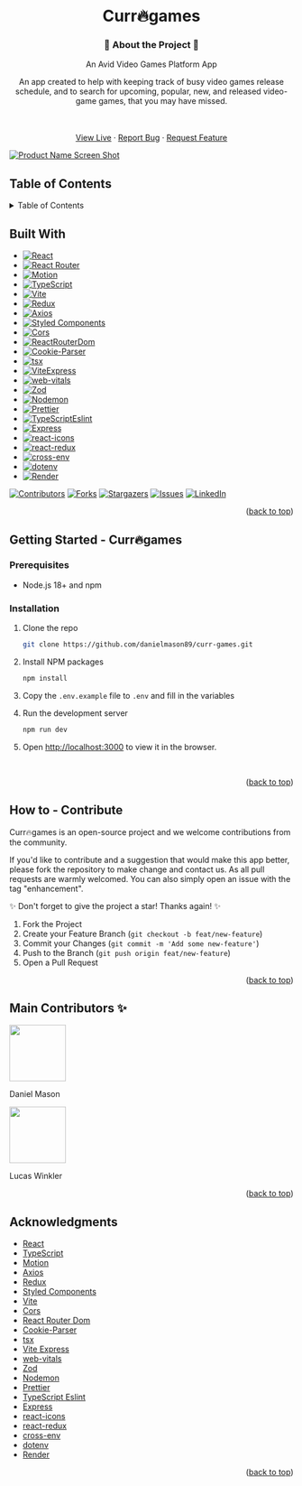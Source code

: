 <!-- Improved compatibility of back to top link: See: https://github.com/othneildrew/Best-README-Template/pull/73 -->

<a id="readme-top"></a>

<!--
*** Thanks for checking out the Best-README-Template. If you have a suggestion
*** that would make this better, please fork the repo and create a pull request
*** or simply open an issue with the tag "enhancement".
*** Don't forget to give the project a star!
*** Thanks again! Now go create something AMAZING! :D
-->

<!-- PROJECT SHIELDS -->
<!--
*** I'm using markdown "reference style" links for readability.
*** Reference links are enclosed in brackets [ ] instead of parentheses ( ).
*** See the bottom of this document for the declaration of the reference variables
*** for contributors-url, forks-url, etc. This is an optional, concise syntax you may use.
*** https://www.markdownguide.org/basic-syntax/#reference-style-links
-->

<br />
<div align="center">

# Curr🔥games

### 🚀 About the Project 🚀

  <div align="center">
    <p>An Avid Video Games Platform App</p>
    <p>An app created to help with keeping track of busy video games release schedule, and to search for upcoming, popular, new, and released video-game games, that you may have missed.  
    </div>
    <br />
    <br />
    <a href="https://curr-games.netlify.app/">View Live</a>
    &middot;
    <a href="https://github.com/danielmason89/curr-games/issues/new?labels=bug&template=bug-report---.md">Report Bug</a>
    &middot;
    <a href="https://github.com/danielmason89/curr-games/issues/new?labels=enhancement&template=feature-request---.md">Request Feature</a>
  </p>
</div>

[![Product Name Screen Shot][product-screenshot]](https://curr-games.netlify.app/)

## Table of Contents

<!-- TABLE OF CONTENTS -->
<details>
  <summary>Table of Contents</summary>
  <ol>
    <li>
      <a href="#about-the-project">About The Project</a>
      <ul>
        <li><a href="#built-with">Built With</a></li>
      </ul>
    </li>
    <li>
      <a href="#getting-started">Getting Started</a>
      <ul>
        <li><a href="#prerequisites">Prerequisites</a></li>
        <li><a href="#installation">Installation</a></li>
      </ul>
    </li>
    <li><a href="#contribute">Contributing</a></li>
    <li><a href="#acknowledgments">Acknowledgments</a></li>
  </ol>
</details>

## Built With

- [![React][React.js]][React-url]
- [![React Router][React Router]][React Router-url]
- [![Motion][Motion]][Motion-url]
- [![TypeScript][TypeScript]][TypeScript-url]
- [![Vite][Vite]][Vite-url]
- [![Redux][Redux]][Redux-url]
- [![Axios][Axios]][Axios-url]
- [![Styled Components][Styled Components]][Styled Components-url]
- [![Cors][Cors]][Cors-url]
- [![ReactRouterDom][ReactRouterDom]][ReactRouterDom-url]
- [![Cookie-Parser][Cookie-Parser]][Cookie-Parser-url]
- [![tsx][tsx]][tsx-url]
- [![ViteExpress][ViteExpress]][ViteExpress-url]
- [![web-vitals][web-vitals]][web-vitals-url]
- [![Zod][Zod]][Zod-url]
- [![Nodemon][Nodemon]][Nodemon-url]
- [![Prettier][Prettier]][Prettier-url]
- [![TypeScriptEslint][TypeScriptEslint]][typescript-eslint-url]
- [![Express][Express]][Express-url]
- [![react-icons][react-icons]][react-icons-url]
- [![react-redux][react-redux]][react-redux-url]
- [![cross-env][cross-env]][cross-env-url]
- [![dotenv][dotenv]][dotenv-url]
- [![Render][Render]][Render-url]

[![Contributors][contributors-shield]][contributors-url]
[![Forks][forks-shield]][forks-url]
[![Stargazers][stars-shield]][stars-url]
[![Issues][issues-shield]][issues-url]
[![LinkedIn][linkedin-shield]][linkedin-url]

<p align="right">(<a href="#readme-top">back to top</a>)</p>

<!-- GETTING STARTED -->

## Getting Started - Curr🔥games

<h3>Prerequisites</h3>

- Node.js 18+ and npm

### Installation
1. Clone the repo
   ```sh
   git clone https://github.com/danielmason89/curr-games.git
   ```
2. Install NPM packages
   ```sh
   npm install
   ```
3. Copy the `.env.example` file to `.env` and fill in the variables

4. Run the development server

   ```sh
   npm run dev
   ```

5. Open [http://localhost:3000](http://localhost:3000) to view it in the browser.
<br/>

<p align="right">(<a href="#readme-top">back to top</a>)</p>

<!-- CONTRIBUTE -->

## How to - Contribute

Curr🔥games is an open-source project and we welcome contributions from the community.

If you'd like to contribute and a suggestion that would make this app better, please fork the repository to make change and contact us. As all pull requests are warmly welcomed.
You can also simply open an issue with the tag "enhancement".

✨ Don't forget to give the project a star! Thanks again! ✨

1. Fork the Project
2. Create your Feature Branch (`git checkout -b feat/new-feature`)
3. Commit your Changes (`git commit -m 'Add some new-feature'`)
4. Push to the Branch (`git push origin feat/new-feature`)
5. Open a Pull Request

<p align="right">(<a href="#readme-top">back to top</a>)</p>

## Main Contributors ✨

<div>
  <img src="https://avatars.githubusercontent.com/u/77700361?v=4" width="100" height="100" />
  <p>Daniel Mason</p>
  <img src="https://avatars.githubusercontent.com/u/43054519?v=4" width="100" height="100" />
  <p>Lucas Winkler</p>
</div>

<p align="right">(<a href="#readme-top">back to top</a>)</p>

<!-- ACKNOWLEDGMENTS -->

## Acknowledgments

- [React](https://react.dev/)
- [TypeScript](https://www.typescriptlang.org/)
- [Motion](https://motion.dev/)
- [Axios](https://axios-http.com/)
- [Redux](https://redux.js.org/)
- [Styled Components](https://styled-components.com/)
- [Vite](https://vite.dev/)
- [Cors](https://developer.mozilla.org/en-US/docs/Web/HTTP/CORS)
- [React Router Dom](https://www.npmjs.com/package/react-router-dom)
- [Cookie-Parser](https://www.npmjs.com/package/cookie-parser)
- [tsx](https://www.npmjs.com/package/tsx)
- [Vite Express](https://www.npmjs.com/package/vite-express)
- [web-vitals](https://www.npmjs.com/package/web-vitals)
- [Zod](https://zod.dev/)
- [Nodemon](https://nodemon.io/)
- [Prettier](https://prettier.io/)
- [TypeScript Eslint](https://typescript-eslint.io/)
- [Express](https://expressjs.com/)
- [react-icons](https://react-icons.github.io/react-icons/)
- [react-redux](https://react-redux.js.org/)
- [cross-env](https://www.npmjs.com/package/cross-env)
- [dotenv](https://www.npmjs.com/package/dotenv)
- [Render](https://render.com/)

<p align="right">(<a href="#readme-top">back to top</a>)</p>

<!-- MARKDOWN LINKS & IMAGES -->
<!-- https://www.markdownguide.org/basic-syntax/#reference-style-links -->

[contributors-shield]: https://img.shields.io/github/contributors/danielmason89/curr-games.svg?style=for-the-badge
[contributors-url]: https://github.com/danielmason89/curr-games/graphs/contributors
[forks-shield]: https://img.shields.io/github/forks/danielmason89/curr-games.svg?style=for-the-badge
[forks-url]: https://github.com/danielmason89/curr-games/network/members
[stars-shield]: https://img.shields.io/github/stars/danielmason89/curr-games.svg?style=for-the-badge
[stars-url]: https://github.com/danielmason89/curr-games/stargazers
[issues-shield]: https://img.shields.io/github/issues/danielmason89/curr-games.svg?style=for-the-badge
[issues-url]: https://github.com/danielmason89/curr-games/issues
[license-shield]: https://img.shields.io/github/license/danielmason89/curr-games.svg?style=for-the-badge
[license-url]: https://github.com/danielmason89/curr-games/blob/master/LICENSE.txt
[linkedin-shield]: https://img.shields.io/badge/-LinkedIn-black.svg?style=for-the-badge&logo=linkedin&colorB=555
[linkedin-url]: https://www.linkedin.com/in/daniel-mason-dev/
[product-screenshot]: images/screenshot.png
[React.js]: https://img.shields.io/badge/React-20232A?style=for-the-badge&logo=react&logoColor=61DAFB
[React-url]: https://reactjs.org/
[TypeScript]: https://img.shields.io/badge/TypeScript-3178C6?logo=typescript&logoColor=fff
[TypeScript-url]: https://www.typescriptlang.org/
[React Router]: https://img.shields.io/badge/React%20Router-CA4245?logo=reactrouter&logoColor=fff&style=flat
[React Router-url]: https://reactrouter.com/
[Vite]: https://img.shields.io/badge/Vite-646CFF?logo=vite&logoColor=fff&style=flat
[Vite-url]: https://vite.dev/
[Motion]: https://img.shields.io/badge/Framer-05F?logo=framer&logoColor=fff&style=flat
[Motion-url]: https://motion.dev/
[Vite]: https://img.shields.io/badge/Vite-646CFF?logo=vite&logoColor=fff&style=flat
[Vite-url]: https://vite.dev/
[Redux]: https://img.shields.io/badge/Redux-764ABC?logo=redux&logoColor=fff&style=flat
[Redux-url]: https://redux.js.org/
[Axios]: https://img.shields.io/badge/Axios-5A29E4?logo=axios&logoColor=fff&style=flat
[Axios-url]: https://axios-http.com/
[Styled Components]: https://img.shields.io/badge/styled--components-DB7093?logo=styledcomponents&logoColor=fff&style=flat
[Styled Components-url]: https://styled-components.com/
[Cors]: https://img.shields.io/badge/Cors-00C7B7?logo=netlify&logoColor=fff&style=flat
[Cors-url]: https://developer.mozilla.org/en-US/docs/Web/HTTP/CORS
[ReactRouterDom]: https://img.shields.io/badge/react-router-dom-00C7B7?logo=netlify&logoColor=fff&style=flat
[ReactRouterDom-url]: https://www.npmjs.com/package/react-router-dom
[Cookie-Parser]: https://img.shields.io/badge/cookie-parser-00C7B7?logo=netlify&logoColor=fff&style=flat
[Cookie-Parser-url]: https://www.npmjs.com/package/cookie-parser
[tsx]: https://img.shields.io/badge/tsx-00C7B7?logo=netlify&logoColor=fff&style=flat
[tsx-url]: https://www.npmjs.com/package/tsx
[ViteExpress]: https://img.shields.io/badge/vite-express-00C7B7?logo=netlify&logoColor=fff&style=flat
[ViteExpress-url]: https://www.npmjs.com/package/vite-express
[web-vitals]: https://img.shields.io/badge/web-vitals-00C7B7?logo=netlify&logoColor=fff&style=flat
[web-vitals-url]: https://www.npmjs.com/package/web-vitals
[Zod]: https://img.shields.io/badge/Zod-3E67B1?logo=netlify&logoColor=fff&style=flat
[Zod-url]: https://zod.dev/
[Nodemon]: https://img.shields.io/badge/Nodemon-76D04B?logo=netlify&logoColor=fff&style=flat
[Nodemon-url]: https://nodemon.io/
[Prettier]: https://img.shields.io/badge/Prettier-F7B93E?logo=netlify&logoColor=fff&style=flat
[Prettier-url]: https://prettier.io/
[TypeScriptEslint]: https://img.shields.io/badge/typescript-eslint-3178C6?logo=netlify&logoColor=fff&style=flat
[typescript-eslint-url]: https://typescript-eslint.io/
[Express]: https://img.shields.io/badge/Express-000000?logo=netlify&logoColor=fff&style=flat
[Express-url]: https://expressjs.com/
[react-icons]: https://img.shields.io/badge/react-icons-61DAFB?logo=netlify&logoColor=fff&style=flat
[react-icons-url]: https://react-icons.github.io/react-icons/
[react-redux]: https://img.shields.io/badge/react-redux-764ABC?logo=netlify&logoColor=fff&style=flat
[react-redux-url]: https://react-redux.js.org/
[cross-env]: https://img.shields.io/badge/cross-env-ECD53F?logo=netlify&logoColor=fff&style=flat
[cross-env-url]: https://www.npmjs.com/package/cross-env
[dotenv]: https://img.shields.io/badge/dotenv-ECD53F?logo=netlify&logoColor=fff&style=flat
[dotenv-url]: https://www.npmjs.com/package/dotenv
[Render]: https://img.shields.io/badge/Render-000000?logo=netlify&logoColor=fff&style=flat
[Render-url]: https://render.com/
